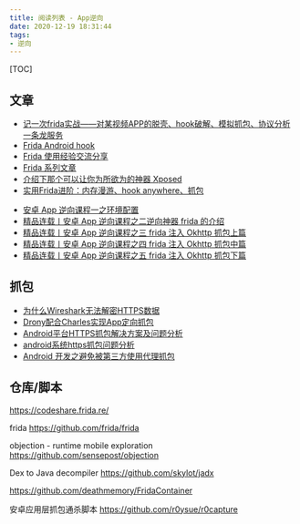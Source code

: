 ```yaml
---
title: 阅读列表 - App逆向
date: 2020-12-19 18:31:44
tags:
- 逆向
---
```

[TOC]
## 文章
* [记一次frida实战——对某视频APP的脱壳、hook破解、模拟抓包、协议分析一条龙服务](https://bbs.pediy.com/thread-258776.htm)
* [Frida Android hook](https://eternalsakura13.com/2020/07/04/frida/)
* [Frida 使用经验交流分享](https://bbs.pediy.com/thread-265160.htm)
* [Frida 系列文章](https://github.com/r0ysue/AndroidSecurityStudy)
* [介绍下那个可以让你为所欲为的神器 Xposed](https://mp.weixin.qq.com/s?__biz=MzIzNzA4NDk3Nw==&mid=2457739465&idx=1&sn=39368d75b1cc8a42dff7884024b79a11)
* [实用Frida进阶：内存漫游、hook anywhere、抓包](https://www.anquanke.com/post/id/197657)
- [安卓 App 逆向课程一之环境配置](https://mp.weixin.qq.com/s/YyDP_Lfk7kxOZf7F5SViLw)
- [精品连载丨安卓 App 逆向课程之二逆向神器 frida 的介绍](https://mp.weixin.qq.com/s/5LpaRY1O9br1ZnRNA-gH6Q)
- [精品连载丨安卓 App 逆向课程之三 frida 注入 Okhttp 抓包上篇](https://mp.weixin.qq.com/s/F_UGRoAsfDW4SAa7cXMKrg)
- [精品连载丨安卓 App 逆向课程之四 frida 注入 Okhttp 抓包中篇](https://mp.weixin.qq.com/s/PICqN6K_LFGHkjyiXkPzUw)
- [精品连载丨安卓 App 逆向课程之五 frida 注入 Okhttp 抓包下篇](https://mp.weixin.qq.com/s/SBEKXSO6LrFYsO5pOtfxJA)

## 抓包
* [为什么Wireshark无法解密HTTPS数据](https://blog.csdn.net/linuxnews/article/details/51900900)
* [Drony配合Charles实现App定向抓包](https://www.jianshu.com/p/75b3ad732183)
* [Android平台HTTPS抓包解决方案及问题分析](https://juejin.im/post/5cc313755188252d6f11b463)
* [android系统https抓包问题分析](https://www.52pojie.cn/thread-1213657-1-1.html)
* [Android 开发之避免被第三方使用代理抓包](https://www.cnblogs.com/c-x-a/p/9174663.html)

## 仓库/脚本
https://codeshare.frida.re/

frida
https://github.com/frida/frida

objection - runtime mobile exploration
https://github.com/sensepost/objection

Dex to Java decompiler 
https://github.com/skylot/jadx

https://github.com/deathmemory/FridaContainer

安卓应用层抓包通杀脚本
https://github.com/r0ysue/r0capture